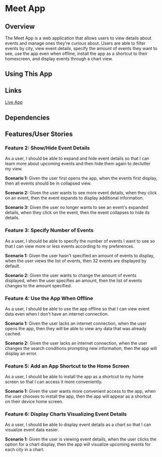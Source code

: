 # Meet App
## Overview
The Meet App is a web application that allows users to view details about events and manage ones they're curious about. Users are able to filter events by city, view event details, specify the amount of events they want to see, use the app even when offline, install the app as a shortcut to their homescreen, and display events through a chart view.

## Using This App

## Links
[Live App](https://justin-yin-ly.github.io/meet-app/)

## Dependencies

## Features/User Stories

### Feature 2: Show/Hide Event Details
As a user, I should be able to expand and hide event details so that I can learn more about upcoming events and then hide them again to declutter my view.

**Scenario 1:** Given the user first opens the app, when the events first display, then all events should be in collapsed view.

**Scenario 2:** Given the user wants to see more event details, when they click on an event, then the event expands to display additional information.

**Scenario 3:** Given the user no longer wants to see an event's expanded details, when they click on the event, then the event collapses to hide its details.

### Feature 3: Specify Number of Events
As a user, I should be able to specify the number of events I want to see so that I can view more or less events according to my preferences.

**Scenario 1:** Given the user hasn't specified an amount of events to display, when the user views the list of events, then 32 events are displayed by default.

**Scenario 2:** Given the user wants to change the amount of events displayed, when the user specifies an amount, then the list of events changes to the amount specified.

### Feature 4: Use the App When Offline
As a user, I should be able to use the app offline so that I can view event data even when I don't have an internet connection.

**Scenario 1:** Given the user lacks an internet connection, when the user opens the app, then they will be able to view any data that was already cached.

**Scenario 2:** Given the user lacks an internet connection, when the user changes the search conditions prompting new information, then the app will display an error.

### Feature 5: Add an App Shortcut to the Home Screen
As a user, I should be able to install the app as a shortcut to  my home screen so that I can access it more conveniently.

**Scenario 1:** Given the user wants more convenient access to the app, when the user chooses to install the app, then the app will appear as a shortcut on their device home screen.

### Feature 6: Display Charts Visualizing Event Details
As a user, I should be able to display event details as a chart so that I can visualize event data easier.

**Scenario 1:** Given the user is viewing event details, when the user clicks the option for a chart display, then the app will visualize upcoming events for each city in a chart.
